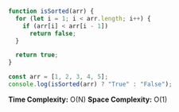 ```Javascript

function isSorted(arr) {
  for (let i = 1; i < arr.length; i++) {
    if (arr[i] < arr[i - 1])
      return false;
  }

  return true;
}

const arr = [1, 2, 3, 4, 5];
console.log(isSorted(arr) ? "True" : "False");

```

**Time Complexity:** O(N)
**Space Complexity:** O(1)
